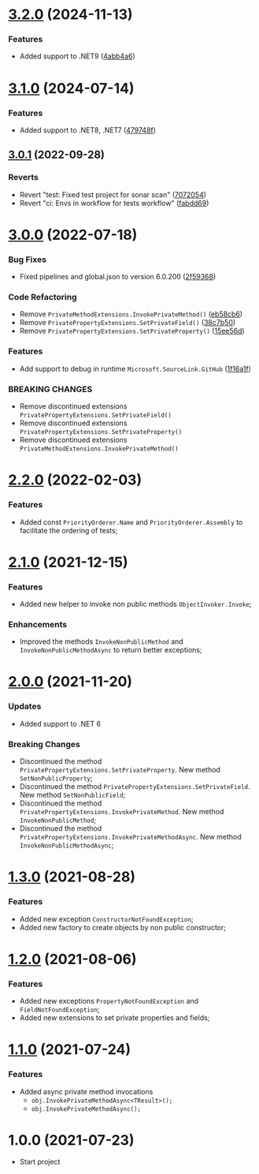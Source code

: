 # [3.2.0](https://github.com/TechNobre/PowerUtils.xUnit.Extensions/compare/v3.1.0...v3.2.0) (2024-11-13)


### Features

* Added support to .NET9 ([4abb4a6](https://github.com/TechNobre/PowerUtils.xUnit.Extensions/commit/4abb4a6508a77269e50b91a737b5c2bd29633583))

# [3.1.0](https://github.com/TechNobre/PowerUtils.xUnit.Extensions/compare/v3.0.1...v3.1.0) (2024-07-14)


### Features

* Added support to .NET8, .NET7 ([479748f](https://github.com/TechNobre/PowerUtils.xUnit.Extensions/commit/479748f83bbb07758b3b72003c6a4faaf19ae996))

## [3.0.1](https://github.com/TechNobre/PowerUtils.xUnit.Extensions/compare/v3.0.0...v3.0.1) (2022-09-28)


### Reverts

* Revert "test: Fixed test project for sonar scan" ([7072054](https://github.com/TechNobre/PowerUtils.xUnit.Extensions/commit/7072054c2b7671fca35f48f50c9b1f26d0026be0))
* Revert "ci: Envs in workflow for tests workflow" ([fabdd69](https://github.com/TechNobre/PowerUtils.xUnit.Extensions/commit/fabdd69d6483cd84982f1262fb31868316d1440e))

# [3.0.0](https://github.com/TechNobre/PowerUtils.xUnit.Extensions/compare/v2.2.0...v3.0.0) (2022-07-18)


### Bug Fixes

* Fixed pipelines and global.json to version 6.0.200 ([2f59368](https://github.com/TechNobre/PowerUtils.xUnit.Extensions/commit/2f5936872982b1ed30d075608f8e9286a5455bd8))


### Code Refactoring

* Remove `PrivateMethodExtensions.InvokePrivateMethod()` ([eb58cb6](https://github.com/TechNobre/PowerUtils.xUnit.Extensions/commit/eb58cb6582fd8d604b287c272fa7c6ba78d41723))
* Remove `PrivatePropertyExtensions.SetPrivateField()` ([38c7b50](https://github.com/TechNobre/PowerUtils.xUnit.Extensions/commit/38c7b507db5b9222bc66d0a693a1be653ae4a159))
* Remove `PrivatePropertyExtensions.SetPrivateProperty()` ([15ee56d](https://github.com/TechNobre/PowerUtils.xUnit.Extensions/commit/15ee56d4c8485cc12481b58a6d7e070f28a52a39))


### Features

* Add support to debug in runtime `Microsoft.SourceLink.GitHub` ([1f16a1f](https://github.com/TechNobre/PowerUtils.xUnit.Extensions/commit/1f16a1fe30daa0f77aad07c2c9ab82d72db73400))


### BREAKING CHANGES

* Remove discontinued extensions `PrivatePropertyExtensions.SetPrivateField()`
* Remove discontinued extensions `PrivatePropertyExtensions.SetPrivateProperty()`
* Remove discontinued extensions `PrivateMethodExtensions.InvokePrivateMethod()`

# [2.2.0](https://github.com/TechNobre/PowerUtils.xUnit.Extensions/compare/v2.1.0...v2.2.0) (2022-02-03)


### Features

* Added const `PriorityOrderer.Name` and `PriorityOrderer.Assembly` to facilitate the ordering of tests;




# [2.1.0](https://github.com/TechNobre/PowerUtils.xUnit.Extensions/compare/v2.0.0...v2.1.0) (2021-12-15)


### Features

* Added new helper to invoke non public methods `ObjectInvoker.Invoke`;


### Enhancements

* Improved the methods `InvokeNonPublicMethod` and `InvokeNonPublicMethodAsync` to return better exceptions;




# [2.0.0](https://github.com/TechNobre/PowerUtils.xUnit.Extensions/compare/v1.3.0...v2.0.0) (2021-11-20)


### Updates

* Added support to .NET 6


### Breaking Changes
* Discontinued the method `PrivatePropertyExtensions.SetPrivateProperty`. New method `SetNonPublicProperty`;
* Discontinued the method `PrivatePropertyExtensions.SetPrivateField`. New method `SetNonPublicField`;
* Discontinued the method `PrivatePropertyExtensions.InvokePrivateMethod`. New method `InvokeNonPublicMethod`;
* Discontinued the method `PrivatePropertyExtensions.InvokePrivateMethodAsync`. New method `InvokeNonPublicMethodAsync`;




# [1.3.0](https://github.com/TechNobre/PowerUtils.xUnit.Extensions/compare/v1.2.0...v1.3.0) (2021-08-28)


### Features
* Added new exception `ConstructorNotFoundException`;
* Added new factory to create objects by non public constructor;




# [1.2.0](https://github.com/TechNobre/PowerUtils.xUnit.Extensions/compare/v1.1.0...v1.2.0) (2021-08-06)


### Features
* Added new exceptions `PropertyNotFoundException` and `FieldNotFoundException`;
* Added new extensions to set private properties and fields;




# [1.1.0](https://github.com/TechNobre/PowerUtils.xUnit.Extensions/compare/v1.0.0...v1.1.0) (2021-07-24)


### Features

* Added async private method invocations
  * `obj.InvokePrivateMethodAsync<TResult>();`
  * `obj.InvokePrivateMethodAsync();`




# 1.0.0 (2021-07-23)

* Start project
